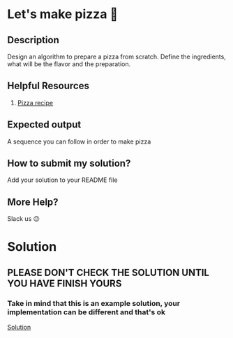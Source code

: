 # Let's make pizza 🍕 

## Description

Design an algorithm to prepare a pizza from scratch. Define the ingredients, what will be the flavor and the preparation.

## Helpful Resources

1. [Pizza recipe](https://www.simplyrecipes.com/recipes/homemade_pizza/)

## Expected output

A sequence you can follow in order to make pizza

## How to submit my solution?

Add your solution to your README file

## More Help?

Slack us 😉

# Solution

## PLEASE DON'T CHECK THE SOLUTION UNTIL YOU HAVE FINISH YOURS

### Take in mind that this is an example solution, your implementation can be different and that's ok

[Solution](../sol)
